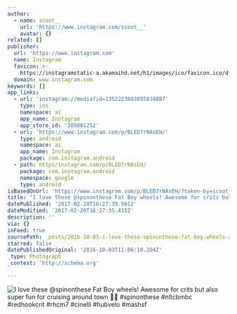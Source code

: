 ```yaml
---
author:
  - name: scoot__
    url: 'https://www.instagram.com/scoot__'
    avatar: {}
related: []
publisher:
  url: 'https://www.instagram.com'
  name: Instagram
  favicon: >-
    https://instagramstatic-a.akamaihd.net/h1/images/ico/favicon.ico/dfa85bb1fd63.ico
  domain: www.instagram.com
keywords: []
app_links:
  - url: 'instagram://media?id=1352223083095834887'
    type: ios
    namespace: ai
    app_name: Instagram
    app_store_id: '389801252'
  - url: 'https://www.instagram.com/p/BLED7rNAsEH/'
    type: android
    namespace: ai
    app_name: Instagram
    package: com.instagram.android
  - path: https/instagram.com/p/BLED7rNAsEH/
    package: com.instagram.android
    namespace: google
    type: android
isBasedOnUrl: 'https://www.instagram.com/p/BLED7rNAsEH/?taken-by=scoot__'
title: "I love these @spinonthese Fat Boy wheels! Awesome for crits but also super fun for cruising around town \uD83D\uDC4F\uD83C\uDFFC #spinonthese #nltcbmbc #redhookcrit #rhcm7 #cinelli #hubvelo #mashsf"
datePublished: '2017-02-20T16:27:39.561Z'
dateModified: '2017-02-20T16:27:35.415Z'
description: ''
via: {}
inFeed: true
sourcePath: _posts/2016-10-03-i-love-these-spinonthese-fat-boy-wheels-awesome-for-crits.md
starred: false
datePublishedOriginal: '2016-10-03T11:06:10.204Z'
_type: Photograph
_context: 'http://schema.org'

---
```

![I love these @spinonthese Fat Boy wheels! Awesome for crits but also super fun for cruising around town  #spinonthese #nltcbmbc #redhookcrit #rhcm7 #cinelli #hubvelo #mashsf](https://scontent.cdninstagram.com/t51.2885-15/sh0.08/e35/p640x640/14482241_1082235555157167_237820323523723264_n.jpg?ig_cache_key=MTM1MjIyMzA4MzA5NTgzNDg4Nw%3D%3D.2)